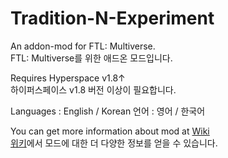 # Tradition-N-Experiment
An addon-mod for FTL: Multiverse.  
FTL: Multiverse를 위한 애드온 모드입니다.  

Requires Hyperspace v1.8↑  
하이퍼스페이스 v1.8 버전 이상이 필요합니다.

Languages :  English / Korean
언어 : 영어 / 한국어  

You can get more information about mod at [Wiki](https://github.com/EMPTY280/Tradition-N-Experiment/wiki)  
[위키](https://github.com/EMPTY280/Tradition-N-Experiment/wiki)에서 모드에 대한 더 다양한 정보를 얻을 수 있습니다.
